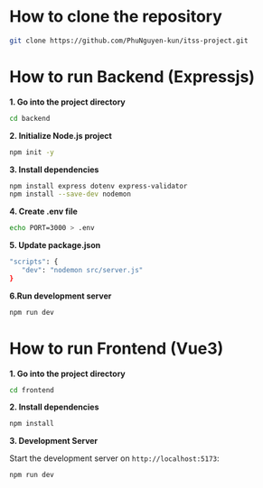 # How to clone the repository
```bash
git clone https://github.com/PhuNguyen-kun/itss-project.git
```
# How to run Backend (Expressjs)
**1. Go into the project directory**
```bash
cd backend
```
**2. Initialize Node.js project**
```bash
npm init -y
```
**3. Install dependencies**
```bash
npm install express dotenv express-validator
npm install --save-dev nodemon
```
**4. Create .env file**
```bash
echo PORT=3000 > .env
```
**5. Update package.json**
```bash
"scripts": {
   "dev": "nodemon src/server.js"
}
```
**6.Run development server**
```bash
npm run dev
```

# How to run Frontend (Vue3)
**1. Go into the project directory**
```bash
cd frontend
```
**2. Install dependencies**
```bash
npm install
```
**3. Development Server**

Start the development server on `http://localhost:5173`:
```bash
npm run dev
```
